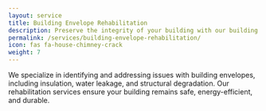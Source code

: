 ```yaml
---
layout: service
title: Building Envelope Rehabilitation
description: Preserve the integrity of your building with our building envelope rehabilitation services.
permalink: /services/building-envelope-rehabilitation/
icon: fas fa-house-chimney-crack
weight: 7
---
```


We specialize in identifying and addressing issues with building envelopes, including insulation, water leakage, and structural degradation. Our rehabilitation services ensure your building remains safe, energy-efficient, and durable.
